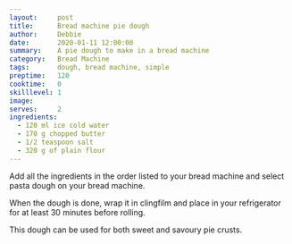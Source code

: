 ```yaml
---
layout:     post
title:      Bread machine pie dough
author:     Debbie
date:       2020-01-11 12:00:00
summary:    A pie dough to make in a bread machine
category:   Bread Machine
tags:       dough, bread machine, simple
preptime:   120
cooktime:   0
skilllevel: 1
image:      
serves:     2
ingredients:
  - 120 ml ice cold water
  - 170 g chopped butter
  - 1/2 teaspoon salt
  - 320 g of plain flour
---
```


Add all the ingredients in the order listed to your bread machine and select pasta dough on your bread machine.

When the dough is done, wrap it in clingfilm and place in your refrigerator for at least 30 minutes before rolling.

This dough can be used for both sweet and savoury pie crusts.
